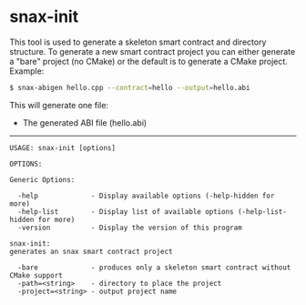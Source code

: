 # snax-init

This tool is used to generate a skeleton smart contract and directory structure.
To generate a new smart contract project you can either generate a "bare" project (no CMake) or the default is to generate a CMake project.
Example:
```bash
$ snax-abigen hello.cpp --contract=hello --output=hello.abi
```

This will generate one file:
* The generated ABI file (hello.abi)
---
```
USAGE: snax-init [options]

OPTIONS:

Generic Options:

  -help             - Display available options (-help-hidden for more)
  -help-list        - Display list of available options (-help-list-hidden for more)
  -version          - Display the version of this program

snax-init:
generates an snax smart contract project

  -bare             - produces only a skeleton smart contract without CMake support
  -path=<string>    - directory to place the project
  -project=<string> - output project name
```
